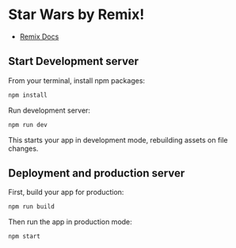 # Star Wars by Remix!

- [Remix Docs](https://remix.run/docs)

## Start Development server

From your terminal, install npm packages:

```sh
npm install
```

Run development server:

```sh
npm run dev
```

This starts your app in development mode, rebuilding assets on file changes.

## Deployment and production server

First, build your app for production:

```sh
npm run build
```

Then run the app in production mode:

```sh
npm start
```
